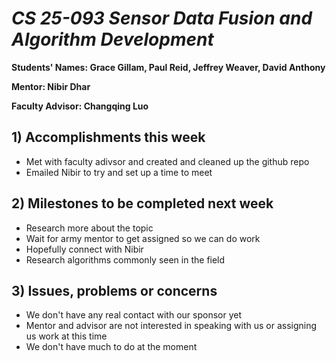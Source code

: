 # *CS 25-093 Sensor Data Fusion and Algorithm Development*

**Students' Names: Grace Gillam, Paul Reid, Jeffrey Weaver, David Anthony**

**Mentor: Nibir Dhar**

**Faculty Advisor: Changqing Luo**

## 1) Accomplishments this week ##
   - Met with faculty adivsor and created and cleaned up the github repo
   - Emailed Nibir to try and set up a time to meet 

## 2) Milestones to be completed next week ##
   - Research more about the topic
   - Wait for army mentor to get assigned so we can do work
   - Hopefully connect with Nibir
   - Research algorithms commonly seen in the field

## 3) Issues, problems or concerns ##
   - We don't have any real contact with our sponsor yet
   - Mentor and advisor are not interested in speaking with us or assigning us work at this time
   - We don't have much to do at the moment 
   


